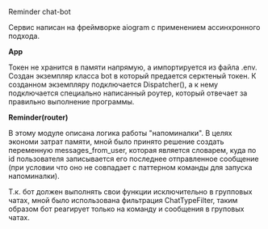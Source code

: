 Reminder chat-bot

Сервис написан на фреймворке aiogram с применением ассинхронного подхода.

**App**

Токен не хранится в памяти напрямую, а импортируется из файла .env.
Создан экземпляр класса bot в который предается серктеный токен. 
К созданном экземпляру подключается Dispatcher(), а к нему подключается специально написанный роутер, который отвечает за правильно выполнение программы.


**Reminder(router)**

В этому модуле описана логика работы "напоминалки". В целях экономи затрат памяти, мной было принято решение создать переменную messages_from_user,
которая является словарем, куда по id пользователя записывается его последнее отправленное сообщение (при условии что оно не совпадает с паттерном команды для запуска напоминалки).

Т.к. бот должен выполнять свои функции исключительно в групповых чатах, мной было использована фильтрация ChatTypeFilter, таким образом бот реагирует только на команду и сообщения в груповых чатах.


